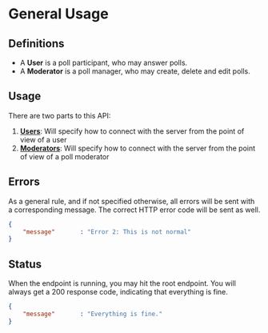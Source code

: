 # General Usage

## Definitions

+ A **User** is a poll participant, who may answer polls.
+ A **Moderator** is a poll manager, who may create, delete and edit polls.

## Usage

There are two parts to this API:

1. __[Users](APIv1.Users)__: Will specify how to connect with the server from the point of view of a user
2. __[Moderators](APIv1.Moderators)__: Will specify how to connect with the server from the point of view of a poll moderator

## Errors

As a general rule, and if not specified otherwise, all errors will be sent with a corresponding message. The correct HTTP error code will be sent as well.

```json
{
    "message"       : "Error 2: This is not normal"
}
```

## Status

When the endpoint is running, you may hit the root endpoint. You will always get a 200 response
code, indicating that everything is fine.

```json
{
    "message"       : "Everything is fine."
}
```